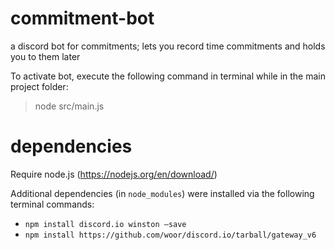 # commitment-bot
a discord bot for commitments; lets you record time commitments and holds you to them later

To activate bot, execute the following command in terminal while in the main project folder:
> node src/main.js

# dependencies
Require node.js (https://nodejs.org/en/download/)

Additional dependencies (in `node_modules`) were installed via the following terminal commands:
- `npm install discord.io winston –save`
- `npm install https://github.com/woor/discord.io/tarball/gateway_v6`

